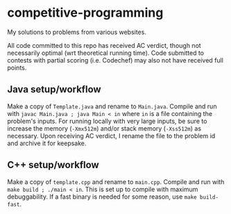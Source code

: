 # competitive-programming

My solutions to problems from various websites.

All code committed to this repo has received AC verdict, though not necessarily
optimal (wrt theoretical running time). Code submitted to contests with partial
scoring (i.e. Codechef) may also not have received full points.

## Java setup/workflow

Make a copy of `Template.java` and rename to `Main.java`. Compile and run with
`javac Main.java ; java Main < in` where `in` is a file containing the
problem's inputs. For running locally with very large inputs, be sure to
increase the memory (`-Xmx512m`) and/or stack memory (`-Xss512m`) as necessary.
Upon receiving AC verdict, I rename the file to the problem id and archive it
for keepsake.

## C++ setup/workflow

Make a copy of `template.cpp` and rename to `main.cpp`. Compile and run with
`make build ; ./main < in`. This is set up to compile with maximum
debuggability. If a fast binary is needed for some reason, use
`make build-fast`.
